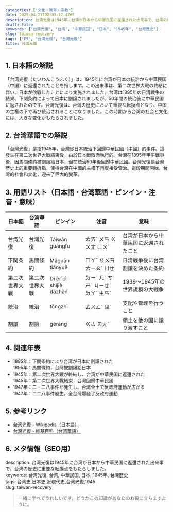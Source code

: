 ```yaml
---
categories: ["文化・教育・宗教"]
date: 2025-04-21T02:33:17.476Z
description: 台湾光復は1945年に台湾が日本から中華民国に返還された出来事で、台湾の歴史に重要な転換点をもたらしました。
draft: False
keywords: ["台湾光復", "台湾", "中華民国", "日本", "1945年", "台灣歷史"]
slug: taiwan-recovery
tags: ["E5", "台湾光復", "台灣光復"]
title: 台湾光復
---
```




## 1. 日本語の解説  
「台湾光復（たいわんこうふく）」は、1945年に台湾が日本の統治から中華民国（中国）に返還されたことを指します。この出来事は、第二次世界大戦の終結に伴い、日本が敗戦したことにより実施されました。台湾は1895年の日清戦争の結果、下関条約によって日本に割譲されましたが、50年間の統治後に中華民国に返されたのです。台湾光復は、台湾の歴史において重要な転換点となり、中国の主権の下で再び統治されることになりました。この時期から台湾の社会と文化には、大きな変化がもたらされました。

## 2. 台湾華語での解説  
「台灣光復」是指1945年，台灣從日本統治下回歸中華民國（中國）的事件。這發生在第二次世界大戰結束後，由於日本戰敗而執行的。台灣在1895年甲午戰爭後，因馬關條約被割讓給日本，但在統治50年後回歸中華民國。台灣光復是台灣歷史上的重要轉折點，使得台灣在中國的主權下再度接受管治。這段期間開始，台灣的社會和文化，迎來了巨大的變革。

## 3. 用語リスト（日本語・台湾華語・ピンイン・注音・意味）  
| 日本語      | 台湾華語     | ピンイン  | 注音    | 意味                                   |
|-------------|-------------|-----------|---------|----------------------------------------|
| 台湾光復    | 台灣光復    | Táiwān guāngfù | ㄊㄞˊ ㄨㄢ ㄍㄨㄤ ㄈㄨˋ | 台湾が日本から中華民国に返還されたこと       |
| 下関条約    | 馬關條約    | Mǎguān tiáoyuē | ㄇㄚˇ ㄍㄨㄢ ㄊㄧㄠˊ ㄩㄝ      | 日清戦争後に台湾割譲を決めた条約           |
| 第二次世界大戦 | 第二次世界大戰 | Dì èr cì shìjiè dàzhàn | ㄉㄧˋ ㄦˋ ㄘˋ ㄕˋ ㄐㄧㄝˋ ㄉㄚˋ ㄓㄢˋ | 1939～1945年の世界規模の大戦争            |
| 統治        | 統治        | tǒngzhì   | ㄊㄨㄥˇ ㄓˋ | 支配や管理を行うこと                      |
| 割譲        | 割讓        | gēràng   | ㄍㄜ ㄖㄤˋ | 領土を他の国に譲り渡すこと                |

## 4. 関連年表  
- 1895年：下関条約により台湾が日本に割譲された  
  1895年：馬關條約，台灣被割讓給日本  
- 1945年：第二次世界大戦が終結し、台湾が中華民国に返還された  
  1945年：第二次世界大戰結束，台灣回歸中華民國  
- 1947年：二・二八事件が発生し、台湾全土で反政府運動が広がる  
  1947年：二二八事件發生，全台灣爆發了反政府運動  

## 5. 参考リンク  
- [台湾光復 - Wikipedia（日本語）](https://ja.wikipedia.org/wiki/%E5%8F%B0%E6%B9%BE%E5%85%89%E5%BE%A9)  
- [台灣光復 - 維基百科（台湾華語）](https://zh.wikipedia.org/wiki/%E5%8F%B0%E7%81%A3%E5%85%89%E5%BE%A9)

## 6. メタ情報（SEO用）  
description: 台湾光復は1945年に台湾が日本から中華民国に返還された出来事で、台湾の歴史に重要な転換点をもたらしました。  
keywords: 台湾光復, 台湾, 中華民国, 日本, 1945年, 台灣歷史  
tags: 台湾史,日本史,近現代史,台湾光復,1945  
slug: taiwan-recovery

> 一緒に学べてうれしいです。どうかこの知識があなたのお役に立ちますように。